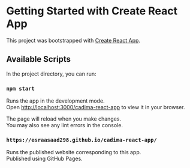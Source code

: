 # Getting Started with Create React App

This project was bootstrapped with [Create React App](https://github.com/facebook/create-react-app).

## Available Scripts

In the project directory, you can run:

### `npm start`

Runs the app in the development mode.\
Open [http://localhost:3000/cadima-react-app](http://localhost:3000) to view it in your browser.

The page will reload when you make changes.\
You may also see any lint errors in the console.

### `https://esraasaad298.github.io/cadima-react-app/`

Runs the published website corresponding to this app.\
Published using GitHub Pages.


